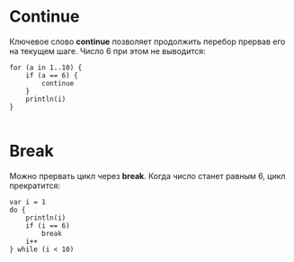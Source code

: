# **Continue**

Ключевое слово **continue** позволяет продолжить перебор прервав его на текущем шаге. Число 6 при этом не выводится:

```
for (a in 1..10) {
    if (a == 6) {
        continue
    }
    println(i)
}
```

![](data:image/gif;base64,R0lGODlhAQABAPABAP///wAAACH5BAEKAAAALAAAAAABAAEAAAICRAEAOw==)![](data:image/gif;base64,R0lGODlhAQABAPABAP///wAAACH5BAEKAAAALAAAAAABAAEAAAICRAEAOw== "Click and drag to move")

# Break

Можно прервать цикл через **break**. Когда число станет равным 6, цикл прекратится:

```
var i = 1
do {
    println(i)
    if (i == 6)
        break
    i++
} while (i < 10)
```

![](data:image/gif;base64,R0lGODlhAQABAPABAP///wAAACH5BAEKAAAALAAAAAABAAEAAAICRAEAOw==)![](data:image/gif;base64,R0lGODlhAQABAPABAP///wAAACH5BAEKAAAALAAAAAABAAEAAAICRAEAOw== "Click and drag to move")
